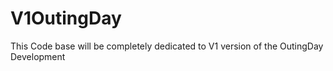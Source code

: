 # V1OutingDay
This Code base will be completely dedicated to V1 version of the OutingDay Development
